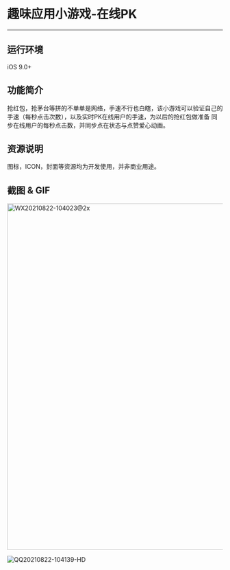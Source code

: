 # 趣味应用小游戏-在线PK

*******************


## 运行环境
iOS 9.0+

## 功能简介
抢红包，抢茅台等拼的不单单是网络，手速不行也白瞎，该小游戏可以验证自己的手速（每秒点击次数），以及实时PK在线用户的手速，为以后的抢红包做准备
同步在线用户的每秒点击数，并同步点在状态与点赞爱心动画。

## 资源说明
图标，ICON，封面等资源均为开发使用，并非商业用途。

## 截图 & GIF

<img width="808" alt="WX20210822-104023@2x" src="https://user-images.githubusercontent.com/15797691/130340170-773e3582-0162-4663-90f6-eae746fd9b15.png">

![QQ20210822-104139-HD](https://user-images.githubusercontent.com/15797691/130340180-429c268e-7501-44bd-a541-df8e09a19c04.gif)


